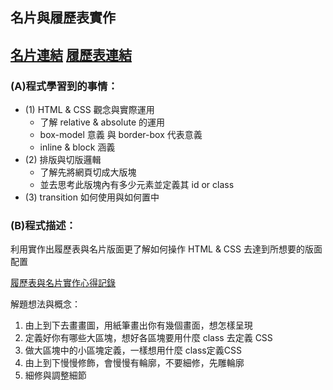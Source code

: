 ## 名片與履歷表實作  <br/>
[名片連結](https://jamie-web-heroku.herokuapp.com/about/)
[履歷表連結](https://huangjamison.github.io/resume_new.html)
---
### (A)程式學習到的事情：
* (1) HTML & CSS 觀念與實際運用
  * 了解 relative & absolute 的運用
  * box-model 意義 與 border-box 代表意義
  * inline & block 涵義
* (2) 排版與切版邏輯
  * 了解先將網頁切成大版塊
  * 並去思考此版塊內有多少元素並定義其 id or class 
* (3) transition 如何使用與如何置中

### (B)程式描述：
利用實作出履歷表與名片版面更了解如何操作 HTML & CSS 去達到所想要的版面配置

[履歷表與名片實作心得記錄](https://reurl.cc/alznYG)


解題想法與概念：
1. 由上到下去畫畫圖，用紙筆畫出你有幾個畫面，想怎樣呈現
2. 定義好你有哪些大區塊，想好各區塊要用什麼 class 去定義 CSS
3. 做大區塊中的小區塊定義，一樣想用什麼 class定義CSS
4. 由上到下慢慢修飾，會慢慢有輪廓，不要細修，先雕輪廓
5. 細修與調整細節
